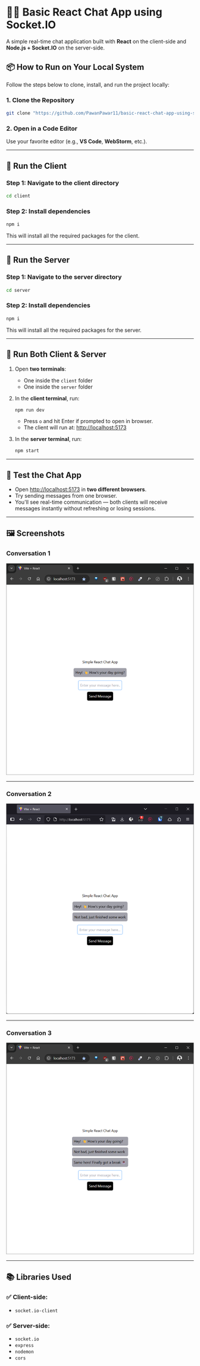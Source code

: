 # 🧑‍💻 Basic React Chat App using Socket.IO

A simple real-time chat application built with **React** on the client-side and **Node.js + Socket.IO** on the server-side.



## 📦 How to Run on Your Local System

Follow the steps below to clone, install, and run the project locally:

### 1. Clone the Repository

```bash
git clone "https://github.com/PawanPawar11/basic-react-chat-app-using-socket.io.git"
````

### 2. Open in a Code Editor

Use your favorite editor (e.g., **VS Code**, **WebStorm**, etc.).

---

## 🚀 Run the Client

### Step 1: Navigate to the client directory

```bash
cd client
```

### Step 2: Install dependencies

```bash
npm i
```

This will install all the required packages for the client.

---

## 🚀 Run the Server

### Step 1: Navigate to the server directory

```bash
cd server
```

### Step 2: Install dependencies

```bash
npm i
```

This will install all the required packages for the server.

---

## 🧪 Run Both Client & Server

1. Open **two terminals**:

   * One inside the `client` folder
   * One inside the `server` folder

2. In the **client terminal**, run:

   ```bash
   npm run dev
   ```

   * Press `o` and hit Enter if prompted to open in browser.
   * The client will run at: [http://localhost:5173](http://localhost:5173)

3. In the **server terminal**, run:

   ```bash
   npm start
   ```

---

## 🧪 Test the Chat App

* Open [http://localhost:5173](http://localhost:5173) in **two different browsers**.
* Try sending messages from one browser.
* You'll see real-time communication — both clients will receive messages instantly without refreshing or losing sessions.

---

## 🖼️ Screenshots

### Conversation 1

![Conversation Screenshot 1](./convo-1.png)

---

### Conversation 2

![Conversation Screenshot 2](./convo-2.png)

---

### Conversation 3

![Conversation Screenshot 3](./convo-3.png)

---

## 📚 Libraries Used

### ✅ Client-side:

* `socket.io-client`

### ✅ Server-side:

* `socket.io`
* `express`
* `nodemon`
* `cors`

